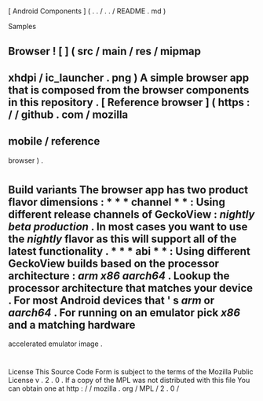 #
[
Android
Components
]
(
.
.
/
.
.
/
README
.
md
)
>
Samples
>
Browser
!
[
]
(
src
/
main
/
res
/
mipmap
-
xhdpi
/
ic_launcher
.
png
)
A
simple
browser
app
that
is
composed
from
the
browser
components
in
this
repository
.
[
Reference
browser
]
(
https
:
/
/
github
.
com
/
mozilla
-
mobile
/
reference
-
browser
)
.
#
#
Build
variants
The
browser
app
has
two
product
flavor
dimensions
:
*
*
*
channel
*
*
:
Using
different
release
channels
of
GeckoView
:
_nightly_
_beta_
_production_
.
In
most
cases
you
want
to
use
the
_nightly_
flavor
as
this
will
support
all
of
the
latest
functionality
.
*
*
*
abi
*
*
:
Using
different
GeckoView
builds
based
on
the
processor
architecture
:
_arm_
_x86_
_aarch64_
.
Lookup
the
processor
architecture
that
matches
your
device
.
For
most
Android
devices
that
'
s
_arm_
or
_aarch64_
.
For
running
on
an
emulator
pick
_x86_
and
a
matching
hardware
-
accelerated
emulator
image
.
#
#
License
This
Source
Code
Form
is
subject
to
the
terms
of
the
Mozilla
Public
License
v
.
2
.
0
.
If
a
copy
of
the
MPL
was
not
distributed
with
this
file
You
can
obtain
one
at
http
:
/
/
mozilla
.
org
/
MPL
/
2
.
0
/
